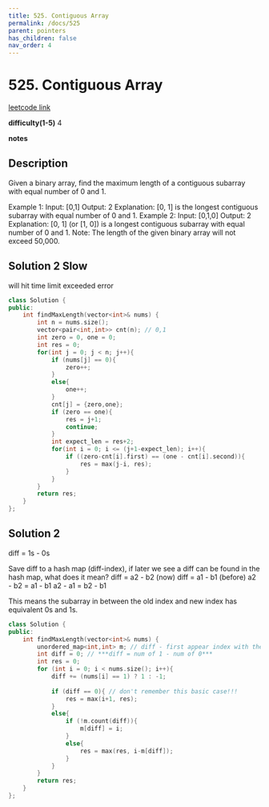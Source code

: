 ```yaml
---
title: 525. Contiguous Array
permalink: /docs/525
parent: pointers
has_children: false
nav_order: 4
---
```

# 525. Contiguous Array
[leetcode link](https://leetcode.com/problems/contiguous-array/)

**difficulty(1-5)** 
4

**notes**   


## Description
Given a binary array, find the maximum length of a contiguous subarray with equal number of 0 and 1.

Example 1:
Input: [0,1]
Output: 2
Explanation: [0, 1] is the longest contiguous subarray with equal number of 0 and 1.
Example 2:
Input: [0,1,0]
Output: 2
Explanation: [0, 1] (or [1, 0]) is a longest contiguous subarray with equal number of 0 and 1.
Note: The length of the given binary array will not exceed 50,000.

## Solution 2 Slow 
will hit time limit exceeded error

```c++
class Solution {
public:
    int findMaxLength(vector<int>& nums) {
        int n = nums.size();
        vector<pair<int,int>> cnt(n); // 0,1
        int zero = 0, one = 0;
        int res = 0;
        for(int j = 0; j < n; j++){
            if (nums[j] == 0){
                zero++;
            }
            else{
                one++;
            }
            cnt[j] = {zero,one};
            if (zero == one){
                res = j+1;
                continue;
            }
            int expect_len = res+2;
            for(int i = 0; i <= (j+1-expect_len); i++){
                if ((zero-cnt[i].first) == (one - cnt[i].second)){
                    res = max(j-i, res);
                }
            }
        }
        return res;
    }
};
```
## Solution 2

diff =  1s - 0s

Save diff to a hash map (diff-index), if later we see a diff can be found in the hash map, what does it mean?
    diff = a2 - b2 (now)
    diff = a1 - b1 (before)
    a2 - b2 = a1 - b1
    a2 - a1 = b2 - b1

This means the subarray in between the old index and new index has equivalent 0s and 1s.


```c++
class Solution {
public:
    int findMaxLength(vector<int>& nums) {
        unordered_map<int,int> m; // diff - first appear index with the num
        int diff = 0; // ***diff = num of 1 - num of 0***
        int res = 0;
        for (int i = 0; i < nums.size(); i++){
            diff += (nums[i] == 1) ? 1 : -1;
            
            if (diff == 0){ // don't remember this basic case!!!
                res = max(i+1, res);
            }
            else{
                if (!m.count(diff)){
                    m[diff] = i;
                }
                else{
                    res = max(res, i-m[diff]);
                }                
            }            
        }
        return res;        
    }
};
```
<!-- 
Default label
{: .label }

Blue label
{: .label .label-blue }

Stable
{: .label .label-green }

New release
{: .label .label-purple }

Coming soon
{: .label .label-yellow }

Deprecated
{: .label .label-red } -->
